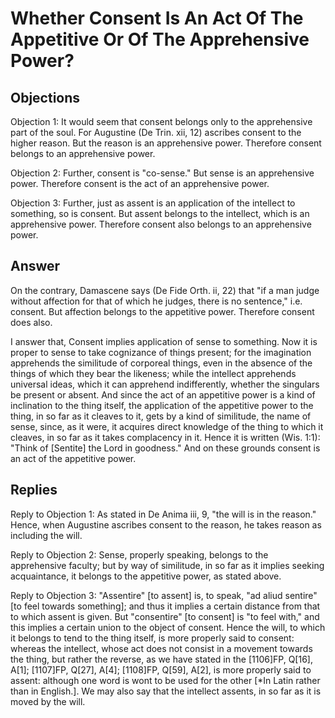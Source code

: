 # Whether Consent Is An Act Of The Appetitive Or Of The Apprehensive Power?

## Objections

Objection 1: It would seem that consent belongs only to the apprehensive part of the soul. For Augustine (De Trin. xii, 12) ascribes consent to the higher reason. But the reason is an apprehensive power. Therefore consent belongs to an apprehensive power.

Objection 2: Further, consent is "co-sense." But sense is an apprehensive power. Therefore consent is the act of an apprehensive power.

Objection 3: Further, just as assent is an application of the intellect to something, so is consent. But assent belongs to the intellect, which is an apprehensive power. Therefore consent also belongs to an apprehensive power.

## Answer

On the contrary, Damascene says (De Fide Orth. ii, 22) that "if a man judge without affection for that of which he judges, there is no sentence," i.e. consent. But affection belongs to the appetitive power. Therefore consent does also.

I answer that, Consent implies application of sense to something. Now it is proper to sense to take cognizance of things present; for the imagination apprehends the similitude of corporeal things, even in the absence of the things of which they bear the likeness; while the intellect apprehends universal ideas, which it can apprehend indifferently, whether the singulars be present or absent. And since the act of an appetitive power is a kind of inclination to the thing itself, the application of the appetitive power to the thing, in so far as it cleaves to it, gets by a kind of similitude, the name of sense, since, as it were, it acquires direct knowledge of the thing to which it cleaves, in so far as it takes complacency in it. Hence it is written (Wis. 1:1): "Think of [Sentite] the Lord in goodness." And on these grounds consent is an act of the appetitive power.

## Replies

Reply to Objection 1: As stated in De Anima iii, 9, "the will is in the reason." Hence, when Augustine ascribes consent to the reason, he takes reason as including the will.

Reply to Objection 2: Sense, properly speaking, belongs to the apprehensive faculty; but by way of similitude, in so far as it implies seeking acquaintance, it belongs to the appetitive power, as stated above.

Reply to Objection 3: "Assentire" [to assent] is, to speak, "ad aliud sentire" [to feel towards something]; and thus it implies a certain distance from that to which assent is given. But "consentire" [to consent] is "to feel with," and this implies a certain union to the object of consent. Hence the will, to which it belongs to tend to the thing itself, is more properly said to consent: whereas the intellect, whose act does not consist in a movement towards the thing, but rather the reverse, as we have stated in the [1106]FP, Q[16], A[1]; [1107]FP, Q[27], A[4]; [1108]FP, Q[59], A[2], is more properly said to assent: although one word is wont to be used for the other [*In Latin rather than in English.]. We may also say that the intellect assents, in so far as it is moved by the will.